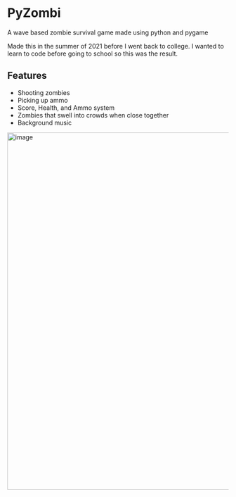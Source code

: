 # PyZombi
A wave based zombie survival game made using python and pygame

Made this in the summer of 2021 before I went back to college. I wanted to learn to code before going to school so this was the result.

## Features
- Shooting zombies
- Picking up ammo
- Score, Health, and Ammo system
- Zombies that swell into crowds when close together
- Background music

  
<img width="1246" height="812" alt="image" src="https://github.com/user-attachments/assets/067e64cc-2d68-4c40-b0a0-3d48bb6d18de" />
